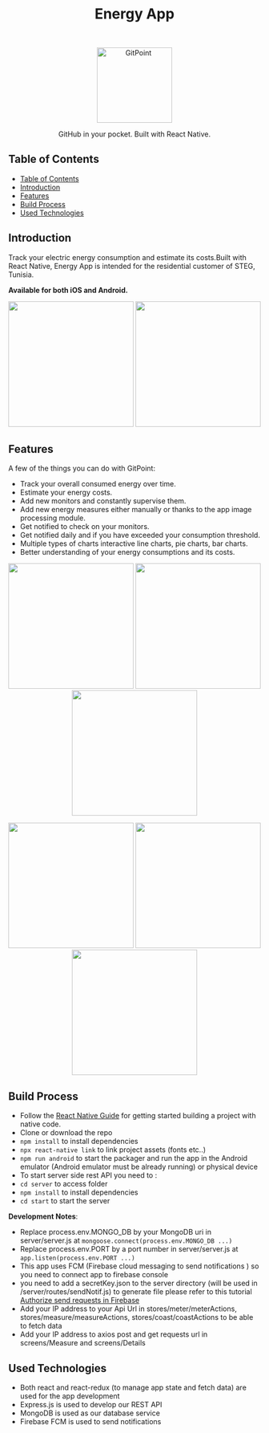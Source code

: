 <h1 align="center"> Energy App </h1> <br>
<p align="center">
  <a href="https://github.com/Mlika-Gaith/Energy-App-2">
    <img alt="GitPoint" title="GitPoint" src="./screenshots/app_logo.jpg" width="150">
  </a>
</p>
<p align="center">
  GitHub in your pocket. Built with React Native.
</p>

## Table of Contents

- [Table of Contents](#table-of-contents)
- [Introduction](#introduction)
- [Features](#features)
- [Build Process](#build-process)
- [Used Technologies](#used-technologies)

## Introduction

Track your electric energy consumption and estimate its costs.Built with React Native, Energy App is intended for the residential customer of STEG, Tunisia.

**Available for both iOS and Android.**

<p align="center">
  <img src = "./screenshots/screenshot2.jpg" width=250>
  <img src = "./screenshots/screenshot1.jpg" width=250>
</p>

## Features

A few of the things you can do with GitPoint:

- Track your overall consumed energy over time.
- Estimate your energy costs.
- Add new monitors and constantly supervise them.
- Add new energy measures either manually or thanks to the app image processing module.
- Get notified to check on your monitors.
- Get notified daily and if you have exceeded your consumption threshold.
- Multiple types of charts interactive line charts, pie charts, bar charts.
- Better understanding of your energy consumptions and its costs.

<p align="center">
  <img src = "./screenshots/screenshot3.jpg" width=250>
  <img src = "./screenshots/screenshot4.jpg" width=250>
  <img src = "./screenshots/screenshot5.jpg" width=250>
</p>
<p align="center">
  <img src = "./screenshots/screenshot6.jpg" width=250>
  <img src = "./screenshots/screenshot7.jpg" width=250>
  <img src = "./screenshots/screenshot8.jpg" width=250>
</p>

## Build Process

- Follow the [React Native Guide](https://facebook.github.io/react-native/docs/getting-started.html) for getting started building a project with native code.
- Clone or download the repo
- `npm install` to install dependencies
- `npx react-native link` to link project assets (fonts etc..)
- `npm run android` to start the packager and run the app in the Android emulator (Android emulator must be already running) or physical device
- To start server side rest API you need to :
- `cd server` to access folder
- `npm install` to install dependencies
- `cd start` to start the server

**Development Notes**:

- Replace process.env.MONGO_DB by your MongoDB uri in server/server.js at `mongoose.connect(process.env.MONGO_DB ...)`
- Replace process.env.PORT by a port number in server/server.js at `app.listen(process.env.PORT ...)`
- This app uses FCM (Firebase cloud messaging to send notifications ) so you need to connect app to firebase console
- you need to add a secretKey.json to the server directory (will be used in /server/routes/sendNotif.js) to generate file please refer to this tutorial [Authorize send requests in Firebase](https://firebase.google.com/docs/cloud-messaging/auth-server#:~:text=To%20generate%20a%20private%20key,confirm%20by%20clicking%20Generate%20Key.)
- Add your IP address to your Api Url in stores/meter/meterActions, stores/measure/measureActions, stores/coast/coastActions to be able to fetch data
- Add your IP address to axios post and get requests url in screens/Measure and screens/Details

## Used Technologies

- Both react and react-redux (to manage app state and fetch data) are used for the app development
- Express.js is used to develop our REST API
- MongoDB is used as our database service
- Firebase FCM is used to send notifications

